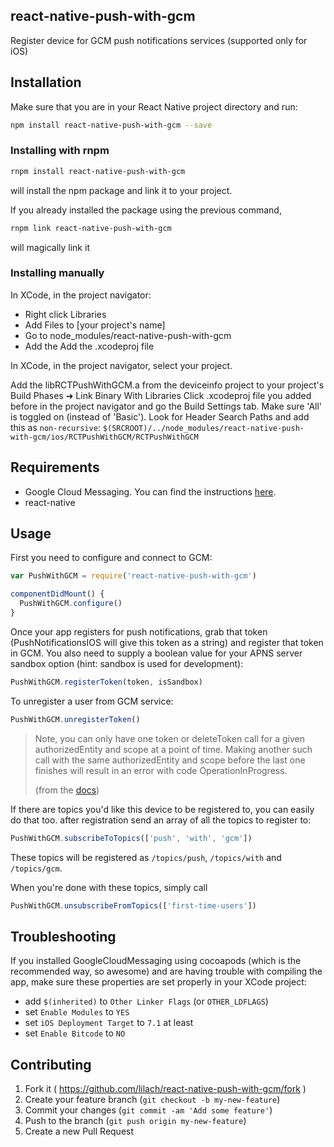 ## react-native-push-with-gcm

Register device for GCM push notifications services (supported only for
iOS)

## Installation

Make sure that you are in your React Native project directory and run:

```bash
npm install react-native-push-with-gcm --save
```

### Installing with rnpm

```bash
rnpm install react-native-push-with-gcm
```
will install the npm package and link it to your project.

If you already installed the package using the previous command,
```bash
rnpm link react-native-push-with-gcm
```
will magically link it

### Installing manually

In XCode, in the project navigator:
- Right click Libraries
- Add Files to [your project's name]
- Go to node_modules/react-native-push-with-gcm
- Add the Add the .xcodeproj file

In XCode, in the project navigator, select your project.

Add the libRCTPushWithGCM.a from the deviceinfo project to your project's
Build Phases ➜ Link Binary With Libraries
Click .xcodeproj file you added before in the project navigator and go
the Build Settings tab. Make sure 'All' is toggled on (instead of
'Basic').
Look for Header Search Paths and add this as `non-recursive`:
`$(SRCROOT)/../node_modules/react-native-push-with-gcm/ios/RCTPushWithGCM/RCTPushWithGCM`

## Requirements

- Google Cloud Messaging. You can find the instructions
  [here](https://developers.google.com/cloud-messaging/ios/start).
- react-native

## Usage

First you need to configure and connect to GCM:

```javascript
var PushWithGCM = require('react-native-push-with-gcm')

componentDidMount() {
  PushWithGCM.configure()
}
```

Once your app registers for push notifications, grab that token
(PushNotificationsIOS will give this token as a string) and register
that token in GCM. You also need to supply a boolean value for your APNS
server sandbox option (hint: sandbox is used for development):

```javascript
PushWithGCM.registerToken(token, isSandbox)
```

To unregister a user from GCM service:
```javascript
PushWithGCM.unregisterToken()
```
> Note, you can only have one token or deleteToken call for a given
> authorizedEntity and scope at a point of time. Making another such
> call with the same authorizedEntity and scope before the last one
> finishes will result in an error with code OperationInProgress.
>
> (from the
> [docs](https://developers.google.com/instance-id/reference/ios/api/interface_g_g_l_instance_i_d.html#method-detail))

If there are topics you'd like this device to be registered to, you can
easily do that too. after registration send an array of all the topics
to register to:

```javascript
PushWithGCM.subscribeToTopics(['push', 'with', 'gcm'])
```
These topics will be registered as `/topics/push`, `/topics/with` and
`/topics/gcm`.

When you're done with these topics, simply call
```js
PushWithGCM.unsubscribeFromTopics(['first-time-users'])
```

## Troubleshooting

If you installed GoogleCloudMessaging using cocoapods (which is the
recommended way, so awesome) and are having trouble with compiling the
app, make sure these properties are set properly in your XCode project:

- add `$(inherited)` to `Other Linker Flags` (or `OTHER_LDFLAGS`)
- set `Enable Modules` to `YES`
- set `iOS Deployment Target` to `7.1` at least
- set `Enable Bitcode` to `NO`

## Contributing

1. Fork it (
   https://github.com/lilach/react-native-push-with-gcm/fork )
2. Create your feature branch (`git checkout -b my-new-feature`)
3. Commit your changes (`git commit -am 'Add some feature'`)
4. Push to the branch (`git push origin my-new-feature`)
5. Create a new Pull Request
